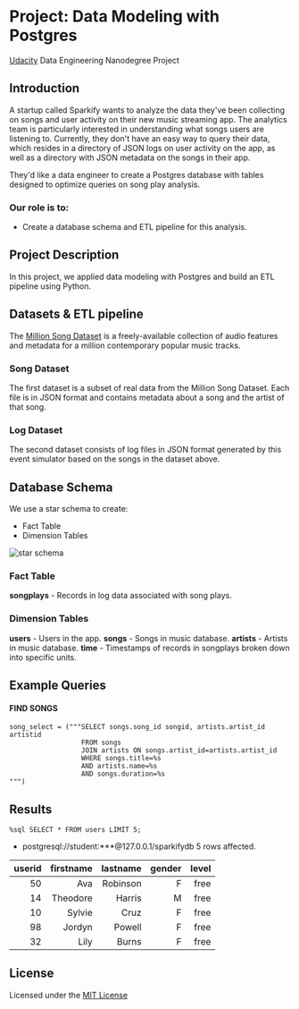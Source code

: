 # Project: Data Modeling with Postgres
[Udacity](https://www.udacity.com/) Data Engineering Nanodegree Project

## Introduction
A startup called Sparkify wants to analyze the data they've been collecting on songs and user activity on their new music streaming app. The analytics team is particularly interested in understanding what songs users are listening to.
Currently, they don't have an easy way to query their data, which resides in a directory of JSON logs on user activity on the app, as well as a directory with JSON metadata on the songs in their app.

They'd like a data engineer to create a Postgres database with tables designed to optimize queries on song play analysis.

### Our role is to:
- Create a database schema and ETL pipeline for this analysis.

## Project Description
In this project, we applied data modeling with Postgres and build an ETL pipeline using Python.

## Datasets & ETL pipeline
The [Million Song Dataset](http://millionsongdataset.com/) is a freely-available collection of audio features and metadata for a million contemporary popular music tracks.

### Song Dataset
The first dataset is a subset of real data from the Million Song Dataset. Each file is in JSON format and contains metadata about a song and the artist of that song.

### Log Dataset
The second dataset consists of log files in JSON format generated by this event simulator based on the songs in the dataset above.

## Database Schema
We use a star schema to create:

- Fact Table
- Dimension Tables

![star schema](https://user-images.githubusercontent.com/42184553/83107280-a2971300-a0c6-11ea-8070-13f854605280.png)

### Fact Table
**songplays** - Records in log data associated with song plays.

### Dimension Tables
**users** - Users in the app.
**songs** - Songs in music database.
**artists** - Artists in music database.
**time** - Timestamps of records in songplays broken down into specific units.

## Example Queries

#### FIND SONGS

```
song_select = ("""SELECT songs.song_id songid, artists.artist_id artistid
                  FROM songs
                  JOIN artists ON songs.artist_id=artists.artist_id
                  WHERE songs.title=%s
                  AND artists.name=%s
                  AND songs.duration=%s
""")
```

## Results

`%sql SELECT * FROM users LIMIT 5;`

 * postgresql://student:***@127.0.0.1/sparkifydb
5 rows affected.

| userid | firstname | lastname | gender | level |
|-------:|----------:|---------:|-------:|------:|
|     50 |       Ava | Robinson |      F |  free |
|     14 |  Theodore |   Harris |      M |  free |
|     10 |    Sylvie |     Cruz |      F |  free |
|     98 |    Jordyn |   Powell |      F |  free |
|     32 |      Lily |    Burns |      F |  free |


## License
Licensed under the [MIT License](LICENSE)
